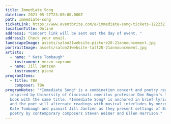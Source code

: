 ```yaml
---
title: Immediate Song
datetime: 2021-05-27T23:00:00.000Z
path: immediate-song
ticketLink: https://www.eventbrite.com/e/immediate-song-tickets-122232160683
locationTitle: Online
address1: "Concert link will be sent out the day of event. "
address2: Check your email.
landscapeImage: assets/salon21website-picture20-21announcement.jpg
portraitImage: assets/salon21website-tall20-21announcement.jpg
artists:
  - name: " Kate Tombaugh"
    instrument: mezzo-soprano
  - name: Jill Jantzen
    instrument: piano
programItems:
  - title: TBA
    composer: TBA
programNotes: "*Immediate Song* is a combination concert and poetry reading
  inspired by University of Cincinnati emeritus professor Don Bogen’s latest
  book with the same title. *Immediate Song* is anchored in brief lyric poems,
  and the poet will alternate readings with musical interludes by mezzo-soprano
  Kate Tombaugh and pianist Jill Jantzen as they present settings of Bogen’s
  poetry by contemporary composers Steven Weimer and Ellen Harrison."
---
```

